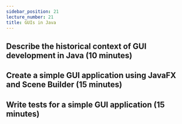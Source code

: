 ```yaml
---
sidebar_position: 21
lecture_number: 21
title: GUIs in Java
---
```


## Describe the historical context of GUI development in Java (10 minutes)

## Create a simple GUI application using JavaFX and Scene Builder (15 minutes)

## Write tests for a simple GUI application (15 minutes)